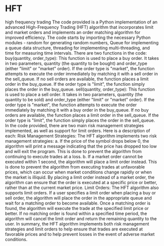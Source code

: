 # HFT
high frequency trading
The code provided is a Python implementation of an advanced High-Frequency Trading (HFT) algorithm that incorporates limit and market orders and implements an order matching algorithm for improved efficiency.
The code starts by importing the necessary Python modules - random for generating random numbers, Queue for implementing a queue data structure, threading for implementing multi-threading, and time for measuring time intervals.
There are two functions in the code:
buy(quantity, order_type): This function is used to place a buy order. It takes in two parameters, quantity (the quantity to be bought) and order_type (either "limit" or "market" order). If the order type is "market", the function attempts to execute the order immediately by matching it with a sell order in the sell_queue. If no sell orders are available, the function places a limit order in the buy_queue. If the order type is "limit", the function simply places the order in the buy_queue.
sell(quantity, order_type): This function is used to place a sell order. It takes in two parameters, quantity (the quantity to be sold) and order_type (either "limit" or "market" order). If the order type is "market", the function attempts to execute the order immediately by matching it with a buy order in the buy_queue. If no buy orders are available, the function places a limit order in the sell_queue. If the order type is "limit", the function simply places the order in the sell_queue.
In the code provided, there are two main risk management strategies implemented, as well as support for limit orders. Here is a description of each:
Risk Management Strategies:
The HFT algorithm implements two risk management strategies:
a. If the price of the symbol drops below 0, the algorithm will print a message indicating that the price has dropped too low and will exit the program. This is done to prevent the algorithm from continuing to execute trades at a loss.
b. If a market order cannot be executed within 1 second, the algorithm will place a limit order instead. This is done to prevent the algorithm from executing trades at unfavorable prices, which can occur when market conditions change rapidly or when the market is illiquid. By placing a limit order instead of a market order, the algorithm can ensure that the order is executed at a specific price or better, rather than at the current market price.
Limit Orders:
The HFT algorithm also supports limit orders. If a user specifies a limit order when placing a buy or sell order, the algorithm will place the order in the appropriate queue and wait for a matching order to become available. Once a matching order is found, the algorithm will execute the trade at the specified limit price or better. If no matching order is found within a specified time period, the algorithm will cancel the limit order and return the remaining quantity to the user.
In summary, the HFT algorithm implements both risk management strategies and limit orders to help ensure that trades are executed at favorable prices and to help prevent losses in the event of adverse market conditions.
